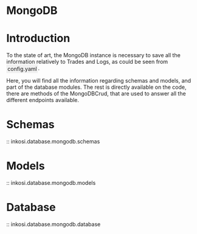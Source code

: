 # MongoDB

# Introduction

To the state of art, the MongoDB instance is necessary to save all the information relatively to Trades and Logs, as could be seen from <span style="background-color:rgba(0, 0, 0, 0.0470588); text-align:center; vertical-align: middle; padding:3px;">config.yaml</span>.

Here, you will find all the information regarding schemas and models, and part of the database modules. The rest is directly available on the code, there are methods of the MongoDBCrud, that are used to answer all the different endpoints available.

# Schemas

:: inkosi.database.mongodb.schemas

# Models

:: inkosi.database.mongodb.models

# Database

:: inkosi.database.mongodb.database